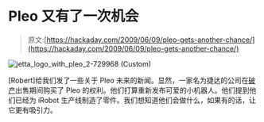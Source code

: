# Pleo 又有了一次机会

> 原文:[https://hackaday.com/2009/06/09/pleo-gets-another-chance/](https://hackaday.com/2009/06/09/pleo-gets-another-chance/)

![jetta_logo_with_pleo_2-729968 (Custom)](../Images/f671966a6e27d79ab8b2798a2408a24f.png "jetta_logo_with_pleo_2-729968 (Custom)")

[Robert]给我们发了一些关于 Pleo 未来的新闻。显然，一家名为捷达的公司在[破产](http://hackaday.com/2009/04/21/ugobe-files-for-bankruptcy/)出售期间购买了 Pleo 的权利。他们打算重新发布可爱的小机器人。他们提到他们已经为 iRobot 生产线制造了零件。我们想知道他们会做什么，如果有的话，让它更有吸引力。